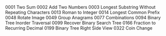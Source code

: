 0001 Two Sum
0002 Add Two Numbers
0003 Longest Substring Without Repeating Characters
0013 Roman to Integer
0014 Longest Common Prefix
0048 Rotate Image
0049 Group Anagrams
0077 Combinations
0094 Binary Tree Inorder Traversal
0099 Recover Binary Search Tree
0166 Fraction to Recurring Decimal
0199 Binary Tree Right Side View
0322 Coin Change

